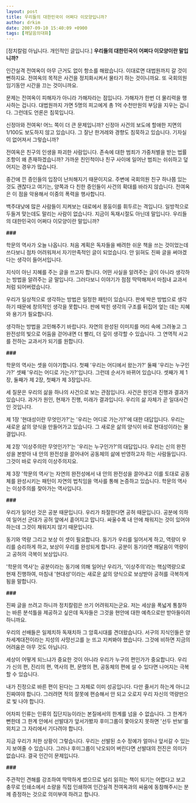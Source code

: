 ```yaml
---
layout: post
title: 우리들의 대한민국이 어쩌다 이모양입니까?
author: drkim
date: 2007-09-10 15:40:09 +0900
tags: [깨달음의대화]
---
```

[정치칼럼 아닙니다. 개인적인 글입니다.] **우리들의 대한민국이 어쩌다 이모양이란 말입니까?** 

인간실격 전여옥이 아무 근거도 없이 항소를 해왔습니다. 이대로면 대법원까지 갈 것이 뻔하지요. 전여옥의 목적은 사건을 정치화시켜서 물타기 하는 것이니까요. 또 국회의원 임기동안 시간을 끄는 것이니까요.

문제는 전여옥이 피해자가 아니라 가해자라는 점입니다. 가해자가 한번 더 물리력을 행사하는 겁니다. 대법원까지 가면 5명의 피고에게 총 1억 수천만원의 부담을 지우는 겁니다. 그런데도 언론은 침묵입니다.

신정아와 전여옥! 어느 쪽이 더 큰 문제입니까? 신정아 사건의 보도에 할애한 지면의 1/100도 보도하지 않고 있습니다. 그 잘난 한겨레와 경향도 침묵하고 있습니다. 기자실이 없어져서 그렇습니까? 

전여옥은 친구의 인생을 파괴한 사람입니다. 존속에 대한 범죄가 가중처벌을 받는 법률조항이 왜 존재하겠습니까? 가까운 친인척이나 친구 사이에 일어난 범죄는 쉬쉬하고 덮어지는 경우가 많습니다. 

중간에 낀 증인들의 입장이 난처해지기 때문이지요. 주변에 국회의원 친구 하나쯤 있는 것도 괜찮다고 여기는, 양쪽과 다 친한 증인들이 사건의 확대를 바라지 않습니다. 전여옥은 이 점을 악용해서 이중의 폭력을 행사합니다. 

백주대낮에 많은 사람들이 지켜보는 대로에서 몽둥이를 휘두르는 격입니다. 일방적으로 두들겨 맞는데도 말리는 사람이 없습니다. 지금이 독재시절도 아닌데 말입니다. 우리들의 대한민국이 어쩌다 이모양이란 말입니까?

**###** 

학문의 역사가 오늘 나옵니다. 처음 계획은 독자들을 배려한 쉬운 책을 쓰는 것이었는데 쓰다보니 점차 어려워져서 자기만족적인 글이 되었습니다. 안 읽혀도 진짜 글을 써야겠다는 생각이 들어서입니다. 

지식이 아닌 지혜를 주는 글을 쓰고자 합니다. 어떤 사실을 알려주는 글이 아니라 생각하는 방법을 알려주는 글 말입니다. 그러다보니 이야기가 점점 딱딱해져서 마침내 교과서처럼 되어버렸습니다. 

우리가 일상적으로 생각하는 방법은 일정한 패턴이 있습니다. 판에 박은 방법으로 생각하기 때문에 창의적인 생각을 못합니다. 판에 박힌 생각의 구조를 뒤집어 엎는 데는 지혜와 용기가 필요합니다. 

생각하는 방법을 고민해주기 바랍니다. 자연의 완성된 이미지를 머리 속에 그려놓고 그 완전성의 빛으로 어둠을 걷어내면 더 빨리, 더 깊이 생각할 수 있습니다. 그 연역적 사고를 전하는 교과서가 되기를 원합니다. 

**###** 

학문의 역사는 셋을 이야기합니다. 첫째 '우리는 어디에서 왔는가?' 둘째 '우리는 누구인가?' 셋째 '우리는 어디로 가는가?'입니다. 그런데 순서가 바뀌어 있습니다. 셋째가 제 1장, 둘째가 제 2장, 첫째가 제 3장입니다.

세 질문은 우리의 삶을 하나의 사건으로 보는 관점입니다. 사건은 원인과 진행과 결과가 있습니다. 과거가 원인, 현재가 진행, 미래가 결과입니다. 우리의 삶 자체가 곧 일대사건인 것입니다. 

제 1장 '현대성이란 무엇인가?'는 '우리는 어디로 가는가?'에 대한 대답입니다. 우리는 새로운 삶의 양식을 만들어가고 있습니다. 그 새로운 삶의 양식이 바로 현대성이라는 물결입니다. 

제 2장 '이상주의란 무엇인가?'는 '우리는 누구인가?'의 대답입니다. 우리는 신의 완전성을 본받아 내 안의 완전성을 끌어내어 공동체의 삶에 반영하고자 하는 사람들입니다. 그것이 바로 우리의 이상주의지요. 

제 3장 '학문의 역사'는 자연의 완전성에서 내 안의 완전성을 끌어내고 이를 토대로 공동체를 완성시키는 패턴이 자연의 법칙임을 역사를 통해 논증하고 있습니다. 학문의 역사는 이상주의를 찾아가는 역사입니다. 

**###** 

우리가 일어선 것은 공분 때문입니다. 우리가 좌절한다면 공허 때문입니다. 공분에 의하여 일어선 군대가 공허 앞에서 흩어지고 맙니다. 싸울수록 내 안에 채워지는 것이 있어야 하는데 그것이 채워지지 않기 때문입니다. 

동기와 역량 그리고 보상 이 셋이 필요합니다. 동기가 우리를 일어서게 하고, 역량이 우리를 승리하게 하고, 보상이 우리를 완성되게 합니다. 공분이 동기라면 깨달음이 역량이고 공허의 극복이 보상입니다. 

'학문의 역사'는 공분이라는 동기에 의해 일어난 우리가, '이상주의'라는 핵심역량으로 현재 진행하여, 마침내 '현대성'이라는 새로운 삶의 양식으로 보상받아 공허를 극복하게 됨을 말합니다.

**###** 

진짜 글을 쓰려고 하니까 정치칼럼은 쓰기 어려워지는군요. 저는 세상을 폭넓게 통찰하는 바른 분석틀을 제공하고 싶은데 독자들은 그것을 현안에 대한 예측으로만 받아들이려 하니까요.

우리의 선배들은 일제치하 독재치하 그 암흑시대를 견뎌왔습니다. 서구의 지식인들은 양차세계대전이라는 지성의 사망선고를 눈 뜨고 지켜봐야 했습니다. 그것에 비하면 지금의 어려움은 아무 것도 아닙니다. 

세상이 어떻게 되느냐가 중요한 것이 아니라 우리가 누구의 편인가가 중요합니다. 우리가 신의 편, 진리의 편, 역사의 편, 문명의 편, 공동체의 편에 설 수 있다면 나머지는 극복할 수 있습니다.

내가 진정으로 바른 편이 된다는 그 자체로 이미 성공입니다. 다만 줄서기 하는게 아니고 진짜여야 합니다. 그러려면 적의 잘못에 편승해서 안 되고 오로지 우리 자신의 역량만으로 빛 나야 합니다. 

어차피 인류는 인류의 집단지능이라는 본질에서의 한계를 넘을 수 없습니다. 그 한계가 뻔한데 그 한계 안에서 선발대가 앞서가봤자 후미그룹이 쫓아오지 못하면 '선두 반보'를 외치고 그 자리에서 기다려야 합니다. 

지금 우리가 처한 상황이 그렇습니다. 우리는 선발된 소수 정예가 얼마나 앞서갈 수 있는지 보여줄 수 있습니다. 그러나 후미그룹이 낙오되어 버린다면 선발대의 전진은 의미가 없습니다. 결국 인간이 문제입니다. 

**###** 

주관적인 견해를 강조하여 딱딱하게 썼으므로 널리 읽히는 책이 되기는 어렵다고 보고 충무로 인쇄소에서 소량을 직접 인쇄하여 인간실격 전여옥과의 싸움에 동참해주시는 분께 증정하는 것으로 의미부여 하려고 합니다.